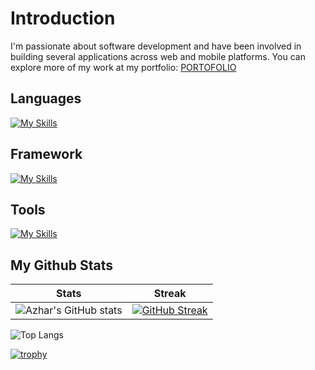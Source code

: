 # Introduction

I'm passionate about software development and have been involved in building several applications across web and mobile platforms. You can explore more of my work at my portfolio: [PORTOFOLIO](https://aldnazr.github.io/portofolio)

## Languages

[![My Skills](https://skillicons.dev/icons?i=dart,kotlin,java,php,js,cs&theme=light)](https://skillicons.dev)

## Framework

[![My Skills](https://skillicons.dev/icons?i=laravel,flutter,dotnet,next,react,tailwind,bootstrap&theme=light)](https://skillicons.dev)

## Tools

[![My Skills](https://skillicons.dev/icons?i=androidstudio,visualstudio,postman,html,css,mysql&theme=light)](https://skillicons.dev)

## My Github Stats

| Stats | Streak |
| --- | --- |
| ![Azhar's GitHub stats](https://github-readme-stats.vercel.app/api?username=aldnazr&hide_title=true&hide_border=true&show_icons=true&theme=transparent&include_all_commits=true) | [![GitHub Streak](https://streak-stats.demolab.com?user=aldnazr&hide_border=true&theme=transparent)](https://git.io/streak-stats) |

![Top Langs](https://github-readme-stats.vercel.app/api/top-langs/?username=aldnazr&layout=compact&card_width=410)

[![trophy](https://github-profile-trophy.vercel.app/?username=aldnazr)](https://github.com/ryo-ma/github-profile-trophy)
